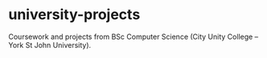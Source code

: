 # university-projects
Coursework and projects from BSc Computer Science (City Unity College – York St John University).
